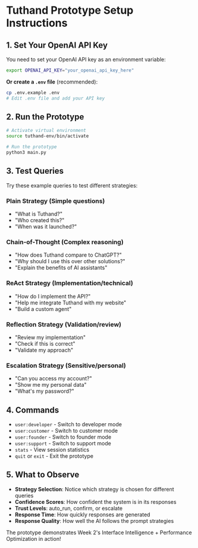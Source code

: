 # Tuthand Prototype Setup Instructions

## 1. Set Your OpenAI API Key

You need to set your OpenAI API key as an environment variable:

```bash
export OPENAI_API_KEY="your_openai_api_key_here"
```

**Or create a `.env` file** (recommended):
```bash
cp .env.example .env
# Edit .env file and add your API key
```

## 2. Run the Prototype

```bash
# Activate virtual environment
source tuthand-env/bin/activate

# Run the prototype
python3 main.py
```

## 3. Test Queries

Try these example queries to test different strategies:

### Plain Strategy (Simple questions)
- "What is Tuthand?"
- "Who created this?"
- "When was it launched?"

### Chain-of-Thought (Complex reasoning)
- "How does Tuthand compare to ChatGPT?"
- "Why should I use this over other solutions?"
- "Explain the benefits of AI assistants"

### ReAct Strategy (Implementation/technical)
- "How do I implement the API?"
- "Help me integrate Tuthand with my website"
- "Build a custom agent"

### Reflection Strategy (Validation/review)
- "Review my implementation"
- "Check if this is correct"
- "Validate my approach"

### Escalation Strategy (Sensitive/personal)
- "Can you access my account?"
- "Show me my personal data"
- "What's my password?"

## 4. Commands

- `user:developer` - Switch to developer mode
- `user:customer` - Switch to customer mode
- `user:founder` - Switch to founder mode
- `user:support` - Switch to support mode
- `stats` - View session statistics
- `quit` or `exit` - Exit the prototype

## 5. What to Observe

- **Strategy Selection**: Notice which strategy is chosen for different queries
- **Confidence Scores**: How confident the system is in its responses
- **Trust Levels**: auto_run, confirm, or escalate
- **Response Time**: How quickly responses are generated
- **Response Quality**: How well the AI follows the prompt strategies

The prototype demonstrates Week 2's Interface Intelligence + Performance Optimization in action!